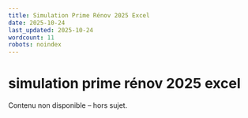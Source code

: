 ```yaml
---
title: Simulation Prime Rénov 2025 Excel
date: 2025-10-24
last_updated: 2025-10-24
wordcount: 11
robots: noindex
---
```


# simulation prime rénov 2025 excel

Contenu non disponible – hors sujet.